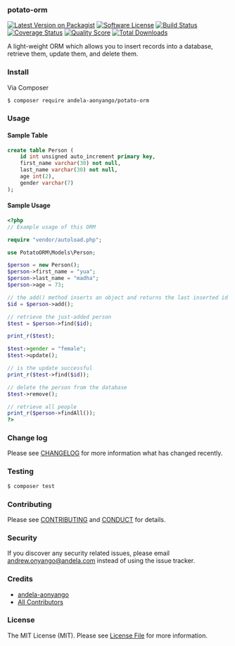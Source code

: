 ### potato-orm

[![Latest Version on Packagist][ico-version]][link-packagist]
[![Software License][ico-license]](LICENSE.md)
[![Build Status][ico-scrutinizer-build]][link-scrutinizer-build]
[![Coverage Status][ico-coveralls]][link-coveralls]
[![Quality Score][ico-code-quality]][link-code-quality]
[![Total Downloads][ico-downloads]][link-downloads]

A light-weight ORM which allows you to insert records into a
database, retrieve them, update them, and delete them.

### Install

Via Composer

``` bash
$ composer require andela-aonyango/potato-orm
```

### Usage

#### Sample Table
```sql
create table Person (
    id int unsigned auto_increment primary key,
    first_name varchar(30) not null,
    last_name varchar(30) not null,
    age int(2),
    gender varchar(7)
);
```
#### Sample Usage
``` php
<?php
// Example usage of this ORM

require "vendor/autoload.php";

use PotatoORM\Models\Person;

$person = new Person();
$person->first_name = "yua";
$person->last_name = "madha";
$person->age = 73;

// the add() method inserts an object and returns the last inserted id
$id = $person->add();

// retrieve the just-added person
$test = $person->find($id);

print_r($test);

$test->gender = "female";
$test->update();

// is the update successful
print_r($test->find($id));

// delete the person from the database
$test->remove();

// retrieve all people
print_r($person->findAll());
?>
```

### Change log

Please see [CHANGELOG](CHANGELOG.md) for more information what has changed recently.

### Testing

``` bash
$ composer test
```

### Contributing

Please see [CONTRIBUTING](CONTRIBUTING.md) and [CONDUCT](CONDUCT.md) for details.

### Security

If you discover any security related issues, please email andrew.onyango@andela.com instead of using the issue tracker.

### Credits

- [andela-aonyango][link-author]
- [All Contributors][link-contributors]

### License

The MIT License (MIT). Please see [License File](LICENSE.md) for more information.

[ico-version]: https://img.shields.io/packagist/v/andela-aonyango/potato-orm.svg?style=flat-square
[ico-license]: https://img.shields.io/badge/license-MIT-brightgreen.svg?style=flat-square
[ico-scrutinizer-build]: https://scrutinizer-ci.com/g/andela-aonyango/potato-orm/badges/build.png?b=master
[ico-coveralls]: https://coveralls.io/repos/github/andela-aonyango/potato-orm/badge.svg?branch=master
[ico-code-quality]: https://img.shields.io/scrutinizer/g/andela-aonyango/potato-orm.svg?style=flat-square
[ico-downloads]: https://img.shields.io/packagist/dt/andela-aonyango/potato-orm.svg?style=flat-square

[link-packagist]: https://packagist.org/packages/andela-aonyango/potato-orm
[link-scrutinizer-build]: https://scrutinizer-ci.com/g/andela-aonyango/potato-orm/build-status/master
[link-coveralls]: https://coveralls.io/github/andela-aonyango/potato-orm?branch=master
[link-code-quality]: https://scrutinizer-ci.com/g/andela-aonyango/potato-orm
[link-downloads]: https://packagist.org/packages/andela-aonyango/potato-orm
[link-author]: https://github.com/andela-aonyango
[link-contributors]: ../../contributors
